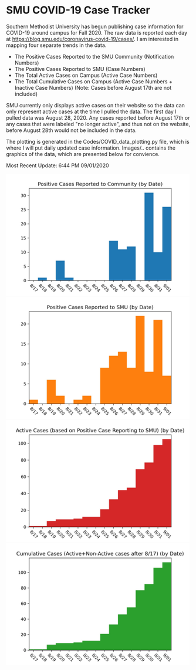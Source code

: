 # SMU COVID-19 Case Tracker

Southern Methodist University has begun publishing case information for COVID-19 around campus for Fall 2020. The raw data is reported each day at https://blog.smu.edu/coronavirus-covid-19/cases/. I am interested in mapping four separate trends in the data.

* The Positive Cases Reported to the SMU Community (Notification Numbers)
* The Positive Cases Reported to SMU (Case Numbers)
* The Total Active Cases on Campus (Active Case Numbers)
* The Total Cumulative Cases on Campus (Active Case Numbers + Inactive Case Numbers) (Note: Cases before August 17th are not included)

SMU currently only displays active cases on their website so the data can only represent active cases at the time I pulled the data. The first day I pulled data was August 28, 2020. Any cases reported before August 17th or any cases that were labeled "no longer active", and thus not on the website, before August 28th would not be included in the data.

The plotting is generated in the Codes/COVID_data_plotting.py file, which is where I will put daily updated case information. Images/.. contains the graphics of the data, which are presented below for convience.

Most Recent Update: 6:44 PM 09/01/2020

<img src="Images/SMU_COVID19_community_notified_cases_09_01.jpg" width="500">
<img src="Images/SMU_COVID19_positive_test_cases_09_01.jpg" width="500">
<img src="Images/SMU_COVID19_active_cases_09_01.jpg" width="500">
<img src="Images/SMU_COVID19_cumulative_cases_09_01.jpg" width="500">
